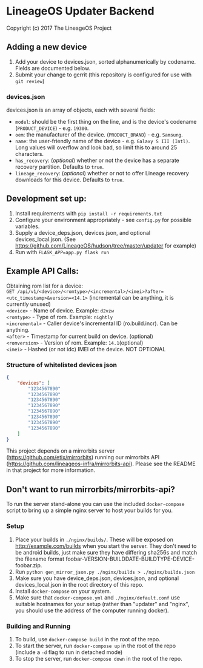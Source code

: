 LineageOS Updater Backend
=======================
Copyright (c) 2017 The LineageOS Project<br>

Adding a new device
---
1. Add your device to devices.json, sorted alphanumerically by codename. Fields are documented below.
2. Submit your change to gerrit (this repository is configured for use with `git review`)

### devices.json
devices.json is an array of objects, each with several fields:

* `model`: should be the first thing on the line, and is the device's codename (`PRODUCT_DEVICE`) - e.g. `i9300`.
* `oem`: the manufacturer of the device. (`PRODUCT_BRAND`) - e.g. `Samsung`.
* `name`: the user-friendly name of the device - e.g. `Galaxy S III (Intl)`. Long values will overflow and look bad,
so limit this to around 25 characters.
* `has_recovery`: (*optional*) whether or not the device has a separate recovery partition. Defaults to `true`.
* `lineage_recovery`: (*optional*) whether or not to offer Lineage recovery downloads for this device. Defaults to `true`.

Development set up:
---
1. Install requirements with `pip install -r requirements.txt`
2. Configure your environment appropriately - see `config.py` for possible variables.
3. Supply a device_deps.json, devices.json, and optional devices_local.json. (See https://github.com/LineageOS/hudson/tree/master/updater for example) 
4. Run with `FLASK_APP=app.py flask run`


Example API Calls:
---
Obtaining rom list for a device:<br>
`GET /api/v1/<device>/<romtype>/<incremental>/<imei>?after=<utc_timestamp>&version=<14.1>` (incremental can be anything, it is currently unused)<br>
`<device>` - Name of device. Example: `d2vzw`<br>
`<romtype>` - Type of rom. Example: `nightly`<br>
`<incremental>` - Caller device's incremental ID (ro.build.incr). Can be anything. <br>
`<after>` - Timestamp for current build on device. (optional) <br>
`<romversion>` - Version of rom. Example: `14.1`(optional)<br>
`<imei>` - Hashed (or not idc) IMEI of the device. NOT OPTIONAL

### Structure of whitelisted devices json

```json
{
    "devices": [
        "1234567890"
        "1234567890"
        "1234567890"
        "1234567890"
        "1234567890"
        "1234567890"
        "1234567890"
        "1234567890"
    ]
}
```


This project depends on a mirrorbits server (https://github.com/etix/mirrorbits) running our mirrorbits API (https://github.com/lineageos-infra/mirrorbits-api). Please see the README in that project for more information.

Don't want to run mirrorbits/mirrorbits-api?
---
To run the server stand-alone you can use the included `docker-compose` script to bring up a simple nginx server to host your builds for you.  

### Setup
1. Place your builds in `./nginx/builds/`. These will be exposed on http://example.com/builds when you start the server. They don't need to be android builds, just make sure they have differing sha256s and match the filename format foobar-VERSION-BUILDDATE-BUILDTYPE-DEVICE-foobar.zip.
2. Run `python gen_mirror_json.py ./nginx/builds > ./nginx/builds.json`
3. Make sure you have device_deps.json, devices.json, and optional devices_local.json in the root directory of this repo.
4. Install `docker-compose` on your system.
5. Make sure that `docker-compose.yml` and `./nginx/default.conf` use suitable hostnames for your setup (rather than "updater" and "nginx", you should use the address of the computer running docker).

### Building and Running
1. To build, use `docker-compose build` in the root of the repo.
2. To start the server, run `docker-compose up` in the root of the repo (include a `-d` flag to run in detached mode)
3. To stop the server, run `docker-compose down` in the root of the repo.
